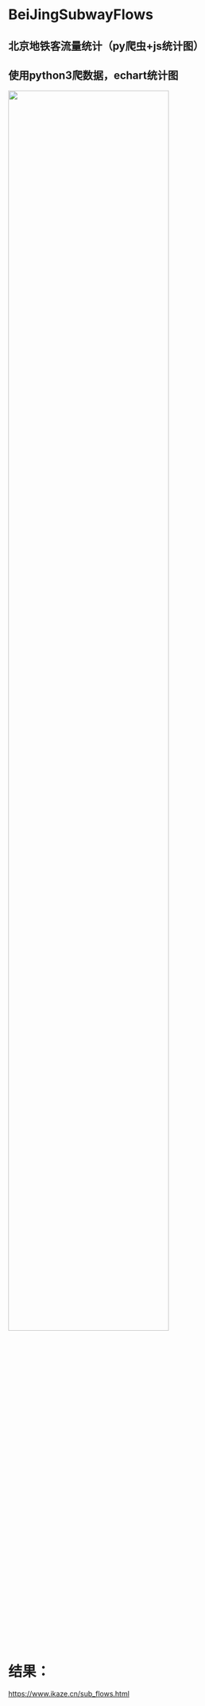 # BeiJingSubwayFlows
北京地铁客流量统计（py爬虫+js统计图） 
---
使用python3爬数据，echart统计图  
---
<img width = "80%" height = "80%" src="https://github.com/gojuukaze/BeiJingSubwayFlows/blob/master//tu.png?raw=true">

# 结果：
https://www.ikaze.cn/sub_flows.html
